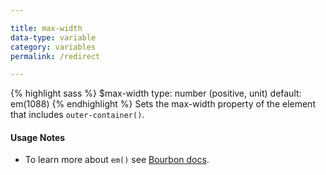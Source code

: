 ```yaml
---

title: max-width
data-type: variable
category: variables
permalink: /redirect

---
```


{% highlight sass %}
$max-width
  type: number (positive, unit)
  default: em(1088)
{% endhighlight %}
Sets the max-width property of the element that includes `outer-container()`.

#### Usage Notes

- To learn more about `em()` see [Bourbon docs](http://bourbon.io/docs/#px-to-em).
